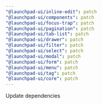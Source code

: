 ```yaml
---
"@launchpad-ui/inline-edit": patch
"@launchpad-ui/components": patch
"@launchpad-ui/focus-trap": patch
"@launchpad-ui/pagination": patch
"@launchpad-ui/tab-list": patch
"@launchpad-ui/drawer": patch
"@launchpad-ui/filter": patch
"@launchpad-ui/select": patch
"@launchpad-ui/modal": patch
"@launchpad-ui/form": patch
"@launchpad-ui/menu": patch
"@launchpad-ui/tag": patch
"@launchpad-ui/core": patch
---
```


Update dependencies
